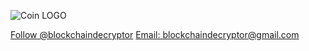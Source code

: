 ![Coin LOGO](https://user-images.githubusercontent.com/83810180/117419359-53aa4e00-aed1-11eb-9f27-5eb571fd8a7d.jpg)
<html>
<head>
      <script async defer src="https://buttons.github.io/buttons.js"></script>
</head>
<body>
      <a class="github-button" href="https://github.com/blockchaindecryptor" data-size="large" aria-label="Follow @blockchaindecryptor on GitHub">Follow @blockchaindecryptor</a>
</body>  
<body>
      <a class="github-button" href="mailto:blockchaindecryptor@gmail.com" data-icon="octicon-comment-discussion" data-size="large" aria-label="Discuss ntkme/github-buttons on GitHub">Email: blockchaindecryptor@gmail.com</a>
</body> 
</html>

